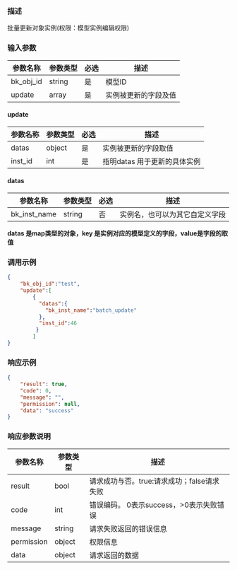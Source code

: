 ### 描述

批量更新对象实例(权限：模型实例编辑权限)

### 输入参数

| 参数名称      | 参数类型   | 必选 | 描述         |
|-----------|--------|----|------------|
| bk_obj_id | string | 是  | 模型ID       |
| update    | array  | 是  | 实例被更新的字段及值 |

#### update

| 参数名称    | 参数类型   | 必选 | 描述                |
|---------|--------|----|-------------------|
| datas   | object | 是  | 实例被更新的字段取值        |
| inst_id | int    | 是  | 指明datas 用于更新的具体实例 |

#### datas

| 参数名称         | 参数类型   | 必选 | 描述              |
|--------------|--------|----|-----------------|
| bk_inst_name | string | 否  | 实例名，也可以为其它自定义字段 |

**datas 是map类型的对象，key 是实例对应的模型定义的字段，value是字段的取值**

### 调用示例

```json
{
    "bk_obj_id":"test",
    "update":[
        {
          "datas":{
            "bk_inst_name":"batch_update"
          },
          "inst_id":46
         }
        ]
}
```

### 响应示例

```json
{
    "result": true,
    "code": 0,
    "message": "",
    "permission": null,
    "data": "success"
}
```

### 响应参数说明

| 参数名称       | 参数类型   | 描述                         |
|------------|--------|----------------------------|
| result     | bool   | 请求成功与否。true:请求成功；false请求失败 |
| code       | int    | 错误编码。 0表示success，>0表示失败错误  |
| message    | string | 请求失败返回的错误信息                |
| permission | object | 权限信息                       |
| data       | object | 请求返回的数据                    |
